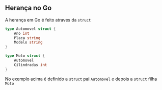 ## Herança no Go

A herança em Go é feito atraves da `struct`

```go
type Automovel struct {
	Ano int
	Placa string
	Modelo string
}

type Moto struct {
	Automovel
	Cilindradas int
}
```

No exemplo acima é definido a `struct` pai `Automovel` e depois a `struct` filha `Moto`
